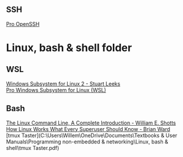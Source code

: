 ## SSH
[Pro OpenSSH](file:///C:/Users/Willem/OneDrive/Documents/Textbooks%20&%20User%20Manuals/Programming%20non-embedded%20&%20networking/Pro%20OpenSSH.pdf)

# Linux, bash & shell folder
## WSL
[Windows Subsystem for Linux 2 - Stuart Leeks](file:///C:/Users/Willem/OneDrive/Documents/Textbooks%20&%20User%20Manuals/Programming%20non-embedded%20&%20networking/Linux,%20bash%20&%20shell/Windows%20Subsystem%20for%20Linux%202%20-%20Stuart%20Leeks.pdf)  
[Pro Windows Subsystem for Linux (WSL)](file:///C:/Users/Willem/OneDrive/Documents/Textbooks%20&%20User%20Manuals/Programming%20non-embedded%20&%20networking/Linux,%20bash%20&%20shell/Pro%20Windows%20Subsystem%20for%20Linux%20(WSL).pdf)

## Bash
[The Linux Command Line, A Complete Introduction - William E. Shotts](file:///C:/Users/Willem/OneDrive/Documents/Textbooks%20&%20User%20Manuals/Programming%20non-embedded%20&%20networking/Linux,%20bash%20&%20shell/The%20Linux%20Command%20Line,%20A%20Complete%20Introduction%20-%20William%20E.%20Shotts.pdf)  
[How Linux Works What Every Superuser Should Know - Brian Ward](file:///C:/Users/Willem/OneDrive/Documents/Textbooks%20&%20User%20Manuals/Programming%20non-embedded%20&%20networking/Linux,%20bash%20&%20shell/How%20Linux%20Works%20What%20Every%20Superuser%20Should%20Know%20-%20Brian%20Ward.pdf)  
[tmux Taster](C:\Users\Willem\OneDrive\Documents\Textbooks & User Manuals\Programming non-embedded & networking\Linux, bash & shell\tmux Taster.pdf)  

[]()
[]()
[]()